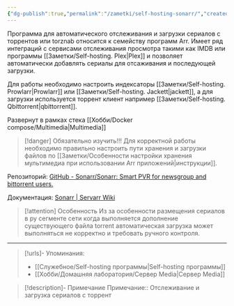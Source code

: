 ```yaml
---
{"dg-publish":true,"permalink":"/zametki/self-hosting-sonarr/","created":"2024-09-02 00:57","updated":"2025-06-10T02:12:57+03:00"}
---
```


Программа для автоматического отслеживания и загрузки сериалов с торрентов или torznab относится к семейству программ Arr. Имеет ряд интеграций с сервисами отслеживания просмотра такими как IMDB или программы [[Заметки/Self-hosting. Plex\|Plex]] и позволяет автоматически добавлять сериалы для отсаживания и последующей загрузки.

Для работы необходимо настроить индексаторы [[Заметки/Self-hosting. Prowlarr\|Prowlarr]] или [[Заметки/Self-hosting. Jackett\|jackett]], а для загрузки используется торрент клиент например [[Заметки/Self-hosting. Qbittorrent\|qbittorrent]].

Развернут в рамках стека [[Хобби/Docker compose/Multimedia\|Multimedia]]

> [!danger] Обязательно изучить!!!
> Для корректной работы необходимо правильно настроить пути хранения и загрузки файлов по [[Заметки/Особенности настройки хранения мультимедиа при использовании Arr приложений\|инструкции]].

Репозиторий: [GitHub - Sonarr/Sonarr: Smart PVR for newsgroup and bittorrent users.](https://github.com/Sonarr/Sonarr)

Документация: [Sonarr | Servarr Wiki](https://wiki.servarr.com/sonarr)

> [!attention] Особенность
> Из за особенности размещения сериалов в ру сегменте сети когда выполняется дополнение существующего файла torrent автоматическая загрузка может выполняться не корректно и требовать ручного контроля.

---
> [!urls]- Упоминания:
> - [[Служебное/Self-hosting программы\|Self-hosting программы]]
> - [[Хобби/Домашняя лаборатория/Сервер Media\|Сервер Media]]

> [!description]- Примечание
> Примечание:: Отслеживание и загрузка сериалов с торрент
